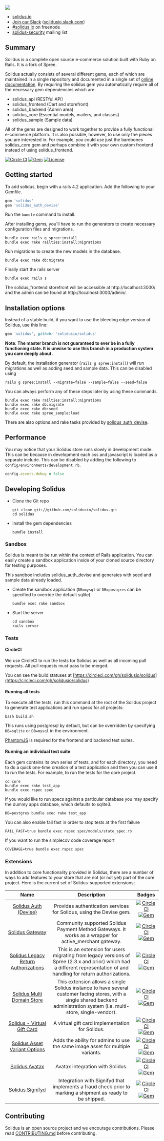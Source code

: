 
![](https://raw.githubusercontent.com/solidusio/solidus/master/solidus.png)

* [solidus.io](http://solidus.io/)
* [Join our Slack](http://slack.solidus.io/) ([solidusio.slack.com](http://solidusio.slack.com))
* [#solidus.io](http://webchat.freenode.net/?channels=solidus.io) on freenode
* [solidus-security](https://groups.google.com/forum/#!forum/solidus-security) mailing list

Summary
-------

Solidus is a complete open source e-commerce solution built with Ruby on Rails. It
is a fork of Spree.

Solidus actually consists of several different gems, each of which are maintained
in a single repository and documented in a single set of
[online documentation](http://docs.solidus.io/). By requiring the
solidus gem you automatically require all of the necessary gem dependencies which are:

* solidus\_api (RESTful API)
* solidus\_frontend (Cart and storefront)
* solidus\_backend (Admin area)
* solidus\_core (Essential models, mailers, and classes)
* solidus\_sample (Sample data)

All of the gems are designed to work together to provide a fully functional
e-commerce platform. It is also possible, however, to use only the pieces you
are interested in. For example, you could use just the barebones solidus\_core
gem and perhaps combine it with your own custom frontend instead of using
solidus\_frontend.

[![Circle CI](https://circleci.com/gh/solidusio/solidus/tree/master.svg?style=shield)](https://circleci.com/gh/solidusio/solidus/tree/master)
[![Gem](https://img.shields.io/gem/v/solidus.svg)](https://rubygems.org/gems/solidus)
[![License](http://img.shields.io/badge/license-BSD-yellowgreen.svg)](LICENSE.md)

Getting started
---------------

To add solidus, begin with a rails 4.2 application. Add the following to your
Gemfile.

```ruby
gem 'solidus'
gem 'solidus_auth_devise'
```

Run the `bundle` command to install.

After installing gems, you'll have to run the generators to create necessary
configuration files and migrations.

```
bundle exec rails g spree:install
bundle exec rake railties:install:migrations
```

Run migrations to create the new models in the database.

```
bundle exec rake db:migrate
```

Finally start the rails server

```
bundle exec rails s
````

The solidus_frontend storefront will be accessible at http://localhost:3000/
and the admin can be found at http://localhost:3000/admin/.


Installation options
--------------------

Instead of a stable build, if you want to use the bleeding edge version of
Solidus, use this line:

```ruby
gem 'solidus', github: 'solidusio/solidus'
```

**Note: The master branch is not guaranteed to ever be in a fully functioning
state. It is unwise to use this branch in a production system you care deeply
about.**

By default, the installation generator (`rails g spree:install`) will run
migrations as well as adding seed and sample data. This can be disabled using

```shell
rails g spree:install --migrate=false --sample=false --seed=false
```

You can always perform any of these steps later by using these commands.

```shell
bundle exec rake railties:install:migrations
bundle exec rake db:migrate
bundle exec rake db:seed
bundle exec rake spree_sample:load
```

There are also options and rake tasks provided by
[solidus\_auth\_devise](https://github.com/solidusio/solidus_auth_devise).

Performance
-----------

You may notice that your Solidus store runs slowly in development mode. This
can be because in development each css and javascript is loaded as a separate
include. This can be disabled by adding the following to
`config/environments/development.rb`.

```ruby
config.assets.debug = false
```

Developing Solidus
------------------

* Clone the Git repo

    ```shell
    git clone git://github.com/solidusio/solidus.git
    cd solidus
    ```

* Install the gem dependencies

    ```shell
    bundle install
    ```

### Sandbox

Solidus is meant to be run within the context of Rails application. You can
easily create a sandbox application inside of your cloned source directory for
testing purposes.

This sandbox includes solidus\_auth\_devise and generates with seed and sample
data already loaded.

* Create the sandbox application (`DB=mysql` or `DB=postgres` can be specified
  to override the default sqlite)

  ```shell
  bundle exec rake sandbox
  ```

* Start the server

    ```shell
    cd sandbox
    rails server
    ```

### Tests

#### CircleCI
We use CircleCI to run the tests for Solidus as well as all incoming pull
requests. All pull requests must pass to be merged.

You can see the build statuses at
[https://circleci.com/gh/solidusio/solidus](https://circleci.com/gh/solidusio/solidus)

#### Running all tests

To execute all the tests, run this command at the root of the Solidus project
to generate test applications and run specs for all projects:

```shell
bash build.sh
```

This runs using postgresql by default, but can be overridden by specifying
`DB=sqlite` or `DB=mysql` in the environment.

[PhantomJS](http://phantomjs.org/) is required for the frontend and backend
test suites.

#### Running an individual test suite

Each gem contains its own series of tests, and for each directory, you need to
do a quick one-time creation of a test application and then you can use it to run
the tests.  For example, to run the tests for the core project.
```shell
cd core
bundle exec rake test_app
bundle exec rspec spec
```

If you would like to run specs against a particular database you may specify the
dummy apps database, which defaults to sqlite3.
```shell
DB=postgres bundle exec rake test_app
```

You can also enable fail fast in order to stop tests at the first failure
```shell
FAIL_FAST=true bundle exec rspec spec/models/state_spec.rb
```

If you want to run the simplecov code coverage report
```shell
COVERAGE=true bundle exec rspec spec
```

### Extensions
In addition to core functionality provided in Solidus, there are a number of ways to add
features to your store that are not (or not yet) part of the core project.
Here is the current set of Solidus-supported extensions:

Name | Description | Badges |
:---:|:-----------:|:------------:|
[Solidus Auth (Devise)](https://github.com/solidusio/solidus_auth_devise) | Provides authentication services for Solidus, using the Devise gem. | [![Circle CI](https://circleci.com/gh/solidusio/solidus_auth_devise/tree/master.svg?style=shield)](https://circleci.com/gh/solidusio/solidus_auth_devise/tree/master) [![Gem](https://img.shields.io/gem/v/solidus_auth_devise.svg)](https://rubygems.org/gems/solidus_auth_devise)
[Solidus Gateway](https://github.com/solidusio/solidus_gateway) | Community supported Solidus Payment Method Gateways. It works as a wrapper for active_merchant gateway. | [![Circle CI](https://circleci.com/gh/solidusio/solidus_gateway/tree/master.svg?style=shield)](https://circleci.com/gh/solidusio/solidus_gateway/tree/master) [![Gem](https://img.shields.io/gem/v/solidus_gateway.svg)](https://rubygems.org/gems/solidus_gateway)
[Solidus Legacy Return Authorizations](https://github.com/solidusio/solidus_legacy_return_authorizations) | This is an extension for users migrating from legacy versions of Spree (2.3.x and prior) which had a different representation of and handling for return authorizations. | [![Circle CI](https://circleci.com/gh/solidusio/solidus_legacy_return_authorizations/tree/master.svg?style=shield)](https://circleci.com/gh/solidusio/solidus_legacy_return_authorizations/tree/master) [![Gem](https://img.shields.io/gem/v/solidus_legacy_return_authorizations.svg)](https://rubygems.org/gems/solidus_legacy_return_authorizations)
[Solidus Multi Domain Store](https://github.com/solidusio/solidus_multi_domain) | This extension allows a single Solidus instance to have several customer facing stores, with a single shared backend administration system (i.e. multi-store, single-vendor). | [![Circle CI](https://circleci.com/gh/solidusio/solidus_multi_domain/tree/master.svg?style=shield)](https://circleci.com/gh/solidusio/solidus_multi_domain/tree/master) [![Gem](https://img.shields.io/gem/v/solidus_multi_domain.svg)](https://rubygems.org/gems/solidus_multi_domain)
[Solidus - Virtual Gift Card](https://github.com/solidusio/solidus_virtual_gift_card) | A virtual gift card implementation for Solidus. | [![Circle CI](https://circleci.com/gh/solidusio/solidus_virtual_gift_card/tree/master.svg?style=shield)](https://circleci.com/gh/solidusio/solidus_virtual_gift_card/tree/master) [![Gem](https://img.shields.io/gem/v/solidus_virtual_gift_card.svg)](https://rubygems.org/gems/solidus_virtual_gift_card)
[Solidus Asset Variant Options](https://github.com/solidusio/solidus_asset_variant_options) | Adds the ability for admins to use the same image asset for multiple variants. | [![Circle CI](https://circleci.com/gh/solidusio/solidus_asset_variant_options/tree/master.svg?style=shield)](https://circleci.com/gh/solidusio/solidus_asset_variant_options/tree/master) [![Gem](https://img.shields.io/gem/v/solidus_asset_variant_options.svg)](https://rubygems.org/gems/solidus_asset_variant_options)
[Solidus Avatax](https://github.com/solidusio/solidus_avatax) | Avatax integration with Solidus. | [![Circle CI](https://circleci.com/gh/solidusio/solidus_avatax/tree/master.svg?style=shield)](https://circleci.com/gh/solidusio/solidus_avatax/tree/master) [![Gem](https://img.shields.io/gem/v/solidus_avatax.svg)](https://rubygems.org/gems/solidus_avatax)
[Solidus Signifyd](https://github.com/solidusio/solidus_signifyd) | Integration with Signifyd that implements a fraud check prior to marking a shipment as ready to be shipped. | [![Circle CI](https://circleci.com/gh/solidusio/solidus_signifyd/tree/master.svg?style=shield)](https://circleci.com/gh/solidusio/solidus_signifyd/tree/master) [![Gem](https://img.shields.io/gem/v/solidus_signifyd.svg)](https://rubygems.org/gems/solidus_signifyd)

Contributing
------------

Solidus is an open source project and we encourage contributions. Please read
[CONTRIBUTING.md](CONTRIBUTING.md) before contributing.
